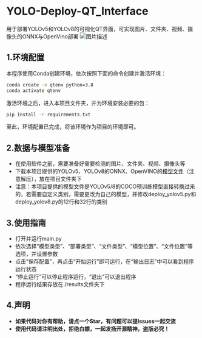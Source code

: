 # YOLO-Deploy-QT_Interface
用于部署YOLOv5和YOLOv8的可视化QT界面，可实现图片、文件夹、视频、摄像头的ONNX与OpenVino部署
![图片描述](assets/Demo.gif)

## 1.环境配置
本程序使用Conda创建环境，依次按照下面的命令创建并激活环境：
```bash
conda create -n qtenv python=3.8
conda activate qtenv
```
激活环境之后，进入本项目文件夹，并为环境安装必要的包：
```bash
pip install -r requirements.txt
```
至此，环境配置已完成，将该环境作为项目的环境即可。

## 2.数据与模型准备
- 在使用软件之前，需要准备好需要检测的图片、文件夹、视频、摄像头等
- 下载本项目提供的YOLOv5、YOLOv8的ONNX、OpenVINO的[模型文件](https://github.com/Zency-Sun/YOLO-Deploy-QT_Interface/releases/tag/v1.0.0)（注意解压），放在项目文件夹下
- 注意：本项目提供的模型文件是YOLOv5/8的COCO预训练模型直接转换过来的，若需要自定义类别，需要更改为自己的模型，并修改deploy_yolov5.py和deploy_yolov8.py的12行和32行的类别


## 3.使用指南
- 打开并运行main.py
- 依次选择“模型类型”、“部署类型”、“文件类型”、“模型位置”、“文件位置”等选项，并设置参数
- 点击“保存配置”，再点击“开始运行”即可运行，在“输出日志”中可以看到程序运行状态
- “停止运行”可以停止程序运行，“退出”可以退出程序
- 程序运行结果存放在./results文件夹下

## 4.声明
- **如果代码对你有帮助，请点一个Star，有问题可以提Issues一起交流**
- **使用代码请注明出处，拒绝白嫖，一起发扬开源精神，盗版必究！**

